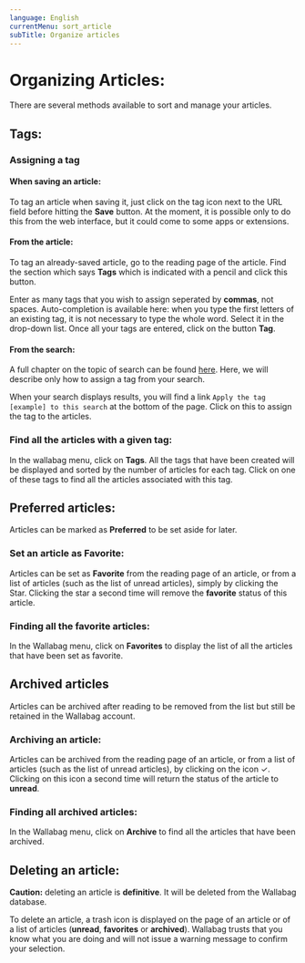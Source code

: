 ```yaml
---
language: English
currentMenu: sort_article
subTitle: Organize articles
---
```


# Organizing Articles:

There are several methods available to sort and manage your articles.


## Tags:

### Assigning a tag

#### When saving an article:

To tag an article when saving it, just click on the tag icon next to the URL field before hitting the **Save** button. At the moment, it is possible only to do this from the web interface, but it could come to some apps or extensions.

#### From the article:

To tag an already-saved article, go to the reading page of the article. Find the section which says **Tags** which is indicated with a pencil and click this button.

Enter as many tags that you wish to assign seperated by  **commas**, not spaces. Auto-completion is available here: when you type the first letters of an existing tag, it is not necessary to type the whole word. Select it in the drop-down list. Once all your tags are entered, click  on the button **Tag**.

#### From the search:

A full chapter on the topic of search can be found [here](Search.md). Here, we will describe only how to assign a tag from your search.

When your search displays results, you will find a link `Apply the tag [example] to this search` at the bottom of the page. Click on this to assign the tag to the articles.

### Find all the articles with a given tag:

In the wallabag menu, click on **Tags**. All the tags that have been created will be displayed and sorted by the number of articles for each tag. Click on one of these tags to find all the articles associated with this tag.

## Preferred articles:

Articles can be marked as **Preferred** to be set aside for later.

### Set an article as Favorite:

Articles can be set as **Favorite** from the reading page of an article, or from a list of articles (such as the list of unread articles), simply by clicking the Star.
Clicking the star a second time will remove the **favorite** status of this article.

### Finding all the favorite articles:

In the Wallabag menu, click on **Favorites** to display the list of all the articles that have been set as favorite.

## Archived articles

Articles can be archived after reading to be removed from the list but still be retained in the Wallabag account.

### Archiving an article:

Articles can be archived from the reading page of an article, or from a list of articles (such as the list of unread articles), by clicking on the icon ✓.  
Clicking on this icon a second time will return the status of the article to **unread**.

### Finding all archived articles:

In the Wallabag menu, click on **Archive** to find all the articles that have been archived.

## Deleting an article:

**Caution:** deleting an article is **definitive**. It will be deleted from the Wallabag database.

To delete an article, a trash icon is displayed on the page of an article or of a list of articles (**unread**, **favorites** or **archived**). Wallabag trusts that you know what you are doing and will not issue a warning message to confirm your selection.
